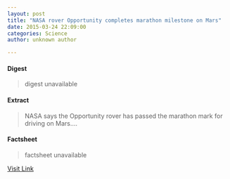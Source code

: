 ```yaml
---
layout: post
title: "NASA rover Opportunity completes marathon milestone on Mars"
date: 2015-03-24 22:09:00
categories: Science
author: unknown author

---
```



#### Digest
>digest unavailable

#### Extract
>NASA says the Opportunity rover has passed the marathon mark for driving on Mars....

#### Factsheet
>factsheet unavailable

[Visit Link](http://phys.org/news346439334.html)


